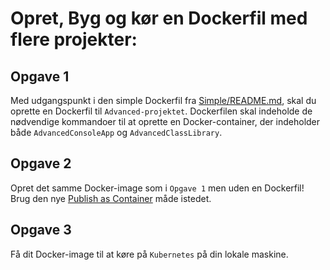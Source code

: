 ﻿# Opret, Byg og kør en Dockerfil med flere projekter:

## Opgave 1

Med udgangspunkt i den simple Dockerfil fra [Simple/README.md](src/Simple/README.md), skal du oprette en Dockerfil til `Advanced-projektet`.
Dockerfilen skal indeholde de nødvendige kommandoer til at oprette en Docker-container, der indeholder både `AdvancedConsoleApp` og `AdvancedClassLibrary`.

## Opgave 2

Opret det samme Docker-image som i `Opgave 1` men uden en Dockerfil!  
Brug den nye [Publish as Container](https://learn.microsoft.com/en-us/dotnet/core/docker/publish-as-container) måde istedet.

## Opgave 3

Få dit Docker-image til at køre på `Kubernetes` på din lokale maskine.